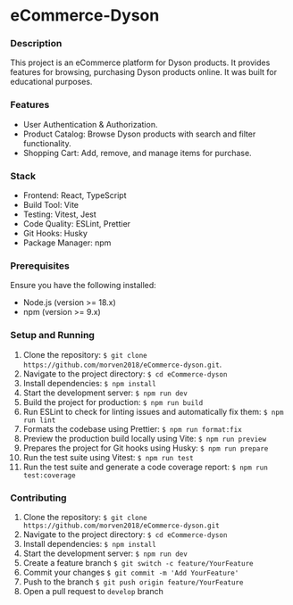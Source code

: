 # eCommerce-Dyson
### Description
This project is an eCommerce platform for Dyson products. It provides features for browsing, purchasing Dyson products online.
It was built for educational purposes.

### Features
- User Authentication & Authorization.
- Product Catalog: Browse Dyson products with search and filter functionality.
- Shopping Cart: Add, remove, and manage items for purchase.

### Stack
- Frontend: React, TypeScript
- Build Tool: Vite
- Testing: Vitest, Jest
- Code Quality: ESLint, Prettier
- Git Hooks: Husky
- Package Manager: npm

### Prerequisites
Ensure you have the following installed:
- Node.js (version >= 18.x)
- npm (version >= 9.x)

### Setup and Running
1. Clone the repository:
   ```$ git clone https://github.com/morven2018/eCommerce-dyson.git```.
2. Navigate to the project directory:
   ```$ cd eCommerce-dyson```
3. Install dependencies:
   ```$ npm install```
4. Start the development server:
   ```$ npm run dev```
5. Build the project for production:
   ```$ npm run build```
6. Run ESLint to check for linting issues and automatically fix them:
   ```$ npm run lint```
7. Formats the codebase using Prettier:
   ```$ npm run format:fix```
8. Preview the production build locally using Vite:
   ```$ npm run preview```
9. Prepares the project for Git hooks using Husky:
   ```$ npm run prepare```
10. Run the test suite using Vitest:
    ```$ npm run test```
11. Run the test suite and generate a code coverage report:
    ```$ npm run test:coverage```

 ### Contributing
 1. Clone the repository:
   ```$ git clone https://github.com/morven2018/eCommerce-dyson.git```
 2. Navigate to the project directory:
   ```$ cd eCommerce-dyson```
 3. Install dependencies:
   ```$ npm install```
 4. Start the development server:
   ```$ npm run dev```
 5. Create a feature branch ```$ git switch -c feature/YourFeature```
 6. Commit your changes ```$ git commit -m 'Add YourFeature'```
 7. Push to the branch ```$ git push origin feature/YourFeature```
 8. Open a pull request to ```develop``` branch